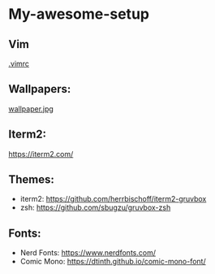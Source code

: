 # My-awesome-setup

## Vim
[.vimrc](.vimrc)
## Wallpapers:
[wallpaper.jpg](wallpaper.jpg)
## Iterm2:
https://iterm2.com/
## Themes:
* iterm2: https://github.com/herrbischoff/iterm2-gruvbox
* zsh: https://github.com/sbugzu/gruvbox-zsh
## Fonts:
* Nerd Fonts: https://www.nerdfonts.com/
* Comic Mono: https://dtinth.github.io/comic-mono-font/
